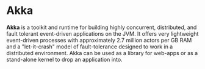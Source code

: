 # Akka

**Akka** is a toolkit and runtime for building highly concurrent, distributed, and fault tolerant event-driven applications on the JVM. It offers very lightweight event-driven processes with approximately 2.7 million actors per GB RAM and a "let-it-crash" model of fault-tolerance designed to work in a distributed environment. Akka can be used as a library for web-apps or as a stand-alone kernel to drop an application into.
